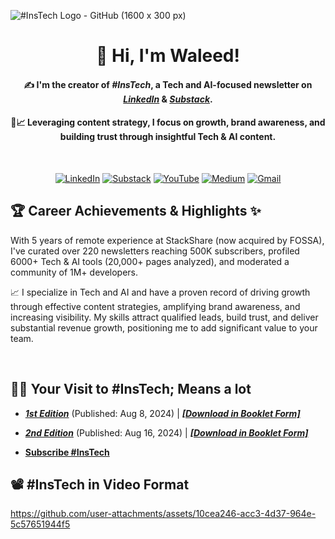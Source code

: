 ![#InsTech Logo - GitHub (1600 x 300 px)](https://github.com/user-attachments/assets/1b2cffbf-ac56-417b-a8da-e3efeee11138)

<div align="center">
  
# 👋 Hi, I'm Waleed!

#### ✍️ I'm the creator of _**#InsTech**_, a Tech and AI-focused newsletter on _**[LinkedIn](https://bit.ly/InsTechSub)**_ & _**[Substack](https://bit.ly/subProf)**_. 

#### 🔎📈 Leveraging content strategy, I focus on growth, brand awareness, and building trust through insightful Tech & AI content.

<br />

[![LinkedIn](https://img.shields.io/badge/LinkedIn-0077B5?style=for-the-badge&logo=linkedin&logoColor=white)](https://bit.ly/44p8hmZ)
[![Substack](https://img.shields.io/badge/Substack-%23006f5c.svg?style=for-the-badge&logo=substack&logoColor=FF6719)](https://substack.com/@instech)
[![YouTube](https://img.shields.io/badge/YouTube-FF0000?style=for-the-badge&logo=youtube&logoColor=white)](https://bit.ly/ibtd)
[![Medium](https://img.shields.io/badge/Medium-12100E?style=for-the-badge&logo=medium&logoColor=white)](https://medium.com/@wallikhan76)
[![Gmail](https://img.shields.io/badge/Gmail-D14836?style=for-the-badge&logo=gmail&logoColor=white)](mailto:wallikhan76@gmail.com)

</div>

## 🏆 Career Achievements & Highlights ✨

With 5 years of remote experience at StackShare (now acquired by FOSSA), I've curated over 220 newsletters reaching 500K subscribers, profiled 6000+ Tech & AI tools (20,000+ pages analyzed), and moderated a community of 1M+ developers.

📈 I specialize in Tech and AI and have a proven record of driving growth through effective content strategies, amplifying brand awareness, and increasing visibility. My skills attract qualified leads, build trust, and deliver substantial revenue growth, positioning me to add significant value to your team.

<br />

## 🔔🔁 Your Visit to #InsTech; Means a lot

- ***[1st Edition](https://bit.ly/4dARuR6)*** (Published: Aug 8, 2024) | ***[[Download in Booklet Form]](https://www.linkedin.com/feed/update/urn:li:activity:7227732255039713280/)***

- ***[2nd Edition](https://www.linkedin.com/feed/update/urn:li:ugcPost:7229952731224920064/)*** (Published: Aug 16, 2024) | ***[[Download in Booklet Form]](https://www.linkedin.com/feed/update/urn:li:activity:7231611479899176960/)***

- **[Subscribe  #InsTech](https://bit.ly/InsTechSub)**


## 📽️ #InsTech in Video Format

https://github.com/user-attachments/assets/10cea246-acc3-4d37-964e-5c57651944f5


<!--

https://github.com/user-attachments/assets/96fcbadb-aa63-41c2-bc7d-9da8a4650bf0

https://github.com/user-attachments/assets/21e23e53-80cf-4a09-9c1f-e7c87aa2bccb


**waleed-durrani/waleed-durrani** is a ✨ _special_ ✨ repository because its `README.md` (this file) appears on your GitHub profile.

Here are some ideas to get you started:

- 🔭 I’m currently working on ...

- 🌱 I’m currently learning ...
- 👯 I’m looking to collaborate on ...
- 🤔 I’m looking for help with ...
- 💬 Ask me about ...
- 📫 How to reach me: ...
- 😄 Pronouns: ...
- ⚡ Fun fact: ...
-->
